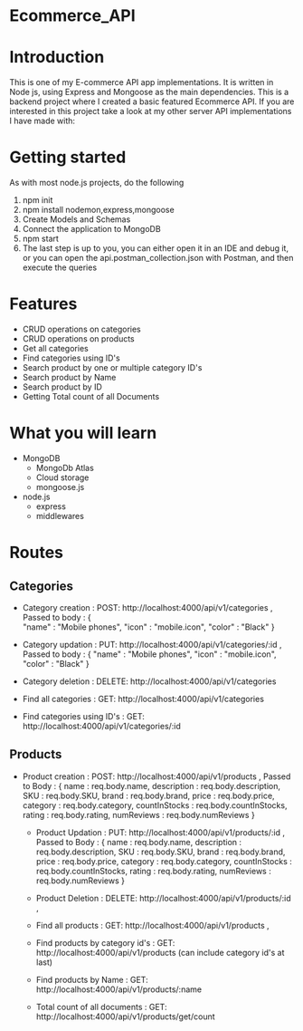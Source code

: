 # Ecommerce_API    
    
# Introduction
This is one of my E-commerce API app implementations. It is written in Node js, using Express and Mongoose as the main dependencies.
This is a backend project where I created a basic featured Ecommerce API.
If you are interested in this project take a look at my other server API implementations I have made with:

# Getting started
As with most node.js projects, do the following
1. npm init
2. npm install nodemon,express,mongoose
3. Create Models and Schemas
4. Connect the application to MongoDB
5. npm start
6. The last step is up to you, you can either open it in an IDE and debug it, or you can open the api.postman_collection.json with Postman, and then execute the queries

# Features
- CRUD operations on categories
- CRUD operations on products
- Get all categories
- Find categories using ID's
- Search product by one or multiple category ID's
- Search product by Name
- Search product by ID
- Getting Total count of all Documents

# What you will learn
- MongoDB
    - MongoDb Atlas
    - Cloud storage
    - mongoose.js
- node.js
    - express
    - middlewares

# Routes 
  ## Categories
  - Category creation : POST: http://localhost:4000/api/v1/categories ,
    Passed to body    : {       
                                  "name" : "Mobile phones",
                                  "icon" : "mobile.icon",
                                  "color" : "Black"
                          }

   - Category updation : PUT: http://localhost:4000/api/v1/categories/:id ,
     Passed to body    :  {
                                  "name" : "Mobile phones",
                                  "icon" : "mobile.icon",
                                  "color" : "Black"
                          }

   - Category deletion : DELETE: http://localhost:4000/api/v1/categories
     
   - Find all categories : GET: http://localhost:4000/api/v1/categories
     
   - Find categories using ID's : GET: http://localhost:4000/api/v1/categories/:id

 ## Products
  - Product creation : POST: http://localhost:4000/api/v1/products ,
   Passed to Body   :
    {
        name : req.body.name,
        description : req.body.description,
        SKU : req.body.SKU,
        brand : req.body.brand,
        price : req.body.price,
        category : req.body.category,
        countInStocks : req.body.countInStocks,
        rating : req.body.rating,
        numReviews : req.body.numReviews
    }

    - Product Updation : PUT: http://localhost:4000/api/v1/products/:id , 
      Passed to Body   :
        {
            name : req.body.name,
            description : req.body.description,
            SKU : req.body.SKU,
            brand : req.body.brand,
            price : req.body.price,
            category : req.body.category,
            countInStocks : req.body.countInStocks,
            rating : req.body.rating,
            numReviews : req.body.numReviews
        }
      
    - Product Deletion : DELETE: http://localhost:4000/api/v1/products/:id ,

    - Find all products : GET: http://localhost:4000/api/v1/products ,
    - Find products by category id's : GET: http://localhost:4000/api/v1/products (can include category id's at last)
    - Find products by Name : GET: http://localhost:4000/api/v1/products/:name
    - Total count of all documents : GET: http://localhost:4000/api/v1/products/get/count

























